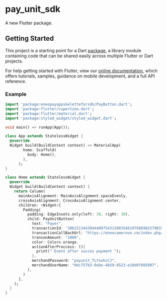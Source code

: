 # pay_unit_sdk

A new Flutter package.

## Getting Started

This project is a starting point for a Dart
[package](https://flutter.dev/developing-packages/),
a library module containing code that can be shared easily across
multiple Flutter or Dart projects.

For help getting started with Flutter, view our 
[online documentation](https://flutter.dev/docs), which offers tutorials, 
samples, guidance on mobile development, and a full API reference.

### Example
```dart
import 'package:eneopayappskeletteforsdk/PayButton.dart';
import 'package:flutter/cupertino.dart';
import 'package:flutter/material.dart';
import 'package:styled_widget/styled_widget.dart';

void main() => runApp(App());

class App extends StatelessWidget {
  @override
  Widget build(BuildContext context) => MaterialApp(
        home: Scaffold(
          body: Home(),
        ),
      );
}

class Home extends StatelessWidget {
  @override
  Widget build(BuildContext context) {
    return Column(
      mainAxisAlignment: MainAxisAlignment.spaceEvenly,
      crossAxisAlignment: CrossAxisAlignment.center,
      children: <Widget>[
        Padding(
          padding: EdgeInsets.only(left: 30, right: 30),
          child: PayUnitButton(
            text: "Payer",
            transactionId: '3062213443044409754311003546197686982579019697',
            transactionCallBackUrl: "https://eneocameroon.cm/index.php/en/",
            transonAmount: "1000",
            color: Colors.orange,
            actionAfterProccess: (){
              print(" Event after succes payment ");
            },
            merchandPassword: "payunit_TLYswhcCJ",
            merchandUserName: "0dc757b3-0abe-4b59-8523-e10d6f085897",
          ),
        )
      ],
    );
  }
}
